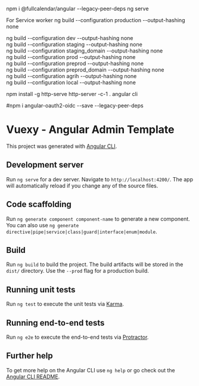 
npm i @fullcalendar/angular --legacy-peer-deps
ng serve

For Service worker
ng build --configuration production --output-hashing none   

ng build --configuration dev --output-hashing none   
ng build --configuration staging --output-hashing none  
ng build --configuration staging_domain --output-hashing none  
ng build --configuration prod --output-hashing none   
ng build --configuration preprod --output-hashing none   
ng build --configuration preprod_domain --output-hashing none   
ng build --configuration agrih --output-hashing none   
ng build --configuration local --output-hashing none   

npm install -g http-serve
http-server -c-1 .
angular cli

#npm i angular-oauth2-oidc --save --legacy-peer-deps

# Vuexy - Angular Admin Template

This project was generated with [Angular CLI](https://github.com/angular/angular-cli).

## Development server

Run `ng serve` for a dev server. Navigate to `http://localhost:4200/`. The app will automatically reload if you change any of the source files.

## Code scaffolding

Run `ng generate component component-name` to generate a new component. You can also use `ng generate directive|pipe|service|class|guard|interface|enum|module`.

## Build

Run `ng build` to build the project. The build artifacts will be stored in the `dist/` directory. Use the `--prod` flag for a production build.

## Running unit tests

Run `ng test` to execute the unit tests via [Karma](https://karma-runner.github.io).

## Running end-to-end tests

Run `ng e2e` to execute the end-to-end tests via [Protractor](http://www.protractortest.org/).

## Further help

To get more help on the Angular CLI use `ng help` or go check out the [Angular CLI README](https://github.com/angular/angular-cli/blob/master/README.md).

